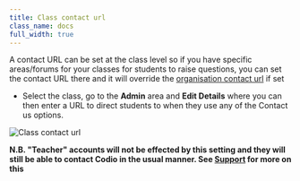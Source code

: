 ```yaml
---
title: Class contact url
class_name: docs
full_width: true
---
```


A contact URL can be set at the class level so if you have specific areas/forums for your classes for students to raise questions, you can set the contact URL there and it will override the [organisation contact url](/docs/dashboard/create/orgcontacturl) if set

- Select the class, go to the **Admin** area and **Edit Details** where you can then enter a URL to direct students to when they use any of the Contact us options.

<img alt="Class contact url" src="/img/docs/classcontacturl.png" class="simple"/>

**N.B. "Teacher" accounts will not be effected by this setting and they will still be able to contact Codio in the usual manner. See [Support](/docs/dashboard/support/) for more on this**




